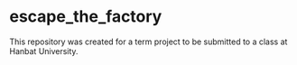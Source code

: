 # escape_the_factory
This repository was created for a term project to be submitted to a class at Hanbat University.
